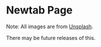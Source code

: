 # Newtab Page

Note: All images are from [Unsplash](https://unsplash.com/).

There may be future releases of this.
